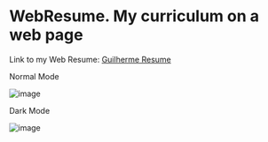 # WebResume. My curriculum on a web page
 
Link to my Web Resume: <a href="https://athena272.github.io/WebResume/index.html" target="_blank">Guilherme Resume</a> 

Normal Mode

![image](https://user-images.githubusercontent.com/58920070/159257050-f5ea404e-dd82-4e01-a47d-4a0c341564d6.png)

Dark Mode

![image](https://user-images.githubusercontent.com/58920070/158103192-6c2c067b-b5ae-4fac-bde2-040c9496c186.png)
